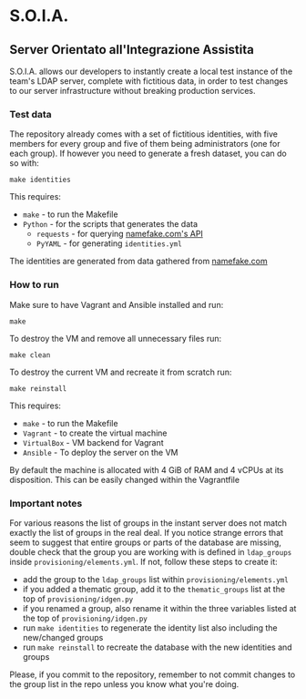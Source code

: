 # S.O.I.A.
## Server Orientato all'Integrazione Assistita

S.O.I.A. allows our developers to instantly create a local test instance of the team's LDAP server, complete with fictitious data, in order to test changes to our server infrastructure without breaking production services.

### Test data

The repository already comes with a set of fictitious identities, with five members for every group and five of them being administrators (one for each group). If however you need to generate a fresh dataset, you can do so with:

``` shell script
make identities
```

This requires:

- `make` - to run the Makefile
- `Python` - for the scripts that generates the data
  - `requests` - for querying [namefake.com's API](https://namefake.com)
  - `PyYAML` - for generating `identities.yml`

The identities are generated from data gathered from [namefake.com](https://namefake.com)

### How to run

Make sure to have Vagrant and Ansible installed and run:
``` shell script
make
```

To destroy the VM and remove all unnecessary files run:

``` shell script
make clean
```

To destroy the current VM and recreate it from scratch run:

``` shell script
make reinstall
```

This requires:

- `make` - to run the Makefile
- `Vagrant` - to create the virtual machine
- `VirtualBox` - VM backend for Vagrant
- `Ansible` - To deploy the server on the VM

By default the machine is allocated with 4 GiB of RAM and 4 vCPUs at its disposition. This can be easily changed within the Vagrantfile

### Important notes

For various reasons the list of groups in the instant server does not match exactly the list of groups in the real deal. If you notice strange errors that seem to suggest that entire groups or parts of the database are missing, double check that the group you are working with is defined in `ldap_groups` inside `provisioning/elements.yml`. If not, follow these steps to create it:

- add the group to the `ldap_groups` list within `provisioning/elements.yml`
- if you added a thematic group, add it to the `thematic_groups` list at the top of `provisioning/idgen.py`
- if you renamed a group, also rename it within the three variables listed at the top of `provisioning/idgen.py`
- run `make identities` to regenerate the identity list also including the new/changed groups
- run `make reinstall` to recreate the database with the new identities and groups

Please, if you commit to the repository, remember to not commit changes to the group list in the repo unless you know what you're doing.
